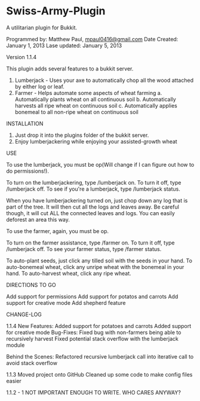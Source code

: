 Swiss-Army-Plugin
=================

A utilitarian plugin for Bukkit.

Programmed by: Matthew Paul, mpaul0416@gmail.com
Date Created: January 1, 2013
Lase updated: January 5, 2013

Version 1.1.4

This plugin adds several features to a bukkit server.

1. Lumberjack - Uses your axe to automatically chop all the wood attached by either log or leaf.
2. Farmer - Helps automate some aspects of wheat farming
    a. Automatically plants wheat on all continuous soil
    b. Automatically harvests all ripe wheat on continuous soil
    c. Automatically applies bonemeal to all non-ripe wheat on continuous soil

INSTALLATION

1. Just drop it into the plugins folder of the bukkit server.
2. Enjoy lumberjackering while enjoying your assisted-growth wheat

USE

To use the lumberjack, you must be op(Will change if I can figure out how to do permissions!).

To turn on the lumberjackering, type /lumberjack on.
To turn it off, type /lumberjack off.
To see if you're a lumberjack, type /lumberjack status.

When you have lumberjackering turned on, just chop down any log that is part of the tree. It will then cut all the logs and leaves away. Be careful though, it will cut ALL the connected leaves and logs. You can easily deforest an area this way.

To use the farmer, again, you must be op.

To turn on the farmer assistance, type /farmer on.
To turn it off, type /lumberjack off.
To see your farmer status, type /farmer status.

To auto-plant seeds, just click any tilled soil with the seeds in your hand.
To auto-bonemeal wheat, click any unripe wheat with the bonemeal in your hand.
To auto-harvest wheat, click any ripe wheat.


DIRECTIONS TO GO

Add support for permissions
Add support for potatos and carrots
Add support for creative mode
Add shepherd feature

CHANGE-LOG

1.1.4
New Features:
Added support for potatoes and carrots
Added support for creative mode
Bug-Fixes:
Fixed bug with non-farmers being able to recursively harvest
Fixed potential stack overflow with the lumberjack module

Behind the Scenes:
Refactored recursive lumberjack call into iterative call to avoid stack overflow


1.1.3
Moved project onto GitHub
Cleaned up some code to make config files easier

1.1.2 - 1
NOT IMPORTANT ENOUGH TO WRITE. WHO CARES ANYWAY?
